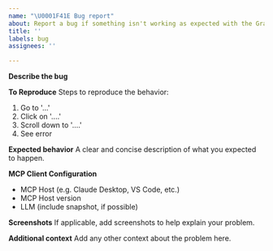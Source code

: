 ```yaml
---
name: "\U0001F41E Bug report"
about: Report a bug if something isn't working as expected with the Gravatar MCP Server
title: ''
labels: bug
assignees: ''

---
```


**Describe the bug**
<!-- A clear and concise description of what the bug is. Please be as descriptive as possible. By default, all bugs have a priority of "Medium", please update that to the correct priority if the reported bug is not a medium.  -->

**To Reproduce**
Steps to reproduce the behavior:
1. Go to '...'
2. Click on '....'
3. Scroll down to '....'
4. See error

**Expected behavior**
A clear and concise description of what you expected to happen.

**MCP Client Configuration**
- MCP Host (e.g. Claude Desktop, VS Code, etc.)
- MCP Host version
- LLM (include snapshot, if possible)

**Screenshots**
If applicable, add screenshots to help explain your problem.

**Additional context**
Add any other context about the problem here.
